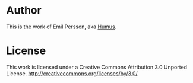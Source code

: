 # Author

This is the work of Emil Persson, aka [Humus](http://www.humus.name).

# License

This work is licensed under a Creative Commons Attribution 3.0 Unported License.
http://creativecommons.org/licenses/by/3.0/

